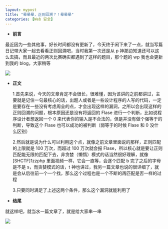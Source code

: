 ```yaml
---
layout: mypost
title: "晕晕晕，正则回溯？！晕晕晕"
categories: [Web 安全]
---
```


- **前言**

最近因为一些其他事，好长时间都没有更新了，今天终于闲下来了一点，就当写篇日记带大家一起去看看正则回溯吧，当时我第一次还是从 p 神那边知道还可以这么去搞，而且最近的两次比赛确实都遇到了这样的题目，那个题的 wp 我也会更新到我的 blog，大家稍等

![](0073Cjx6gy1h8hs8g6e2nj30dw0dwgnp.jpg)

- **正文**

  1.首先来说，今天的文章肯定不会很长，很难懂，因为该讲的之前都讲过，主要就是记住一句最核心的话，出题人或者是一些设计程序的人写的代码，一定是要存在一些没有考虑周全的点，才会出现这样的漏洞，之所以会出现这样的正则回溯的问题，根本原因还是没有将返回的 Flase 进行一个判断，比如说程序设计者想返回一个 0 来代表你的输入是不合法的，但是并没有做个强等于的判断，导致这个 Flase 也可以成功的被判断（弱等于的时候 Flase 和 0 没什么区别）

  2.然后就是说为什么可以利用这个点，就像之前文章里面说的那样，正则匹配的上限就是 100 万次，而超过 100 万次就会报 Flase，所以核心就是要让正则匹配能无限的匹配下去，非贪婪（懒惰）模式的话当然很好理解，就像[SHCTF]1zzphp 里面视频一样，它会一直等，会逐个匹配 b 完了之后的字母是不是 s，而贪婪模式的话，t 神也讲过，我另一篇文章也说的很详细了，就是会从后往前一个一个找，那么这个过程也是一个不断的再匹配是否一样的过程

  3.只要同时满足了上述这两个条件，那么这个漏洞就能利用了

- **结尾**

就这样吧，就当水一篇文章了，就是给大家串一串

![](003MWcpMly8gv5kp93zz2j60go0goq3z02.jpg)